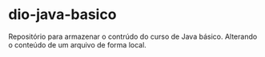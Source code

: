 # dio-java-basico
Repositório para armazenar o contrúdo do curso de Java básico.
Alterando o conteúdo de um arquivo de forma local.

